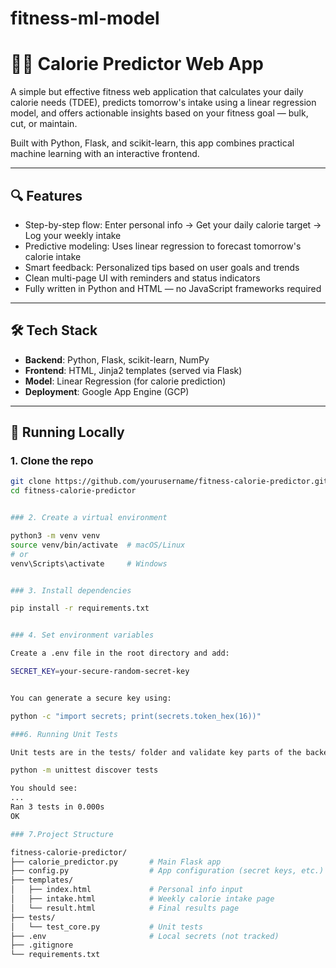 # fitness-ml-model
# 🏋️‍♂️ Calorie Predictor Web App

A simple but effective fitness web application that calculates your daily calorie needs (TDEE), predicts tomorrow's intake using a linear regression model, and offers actionable insights based on your fitness goal — bulk, cut, or maintain.

Built with Python, Flask, and scikit-learn, this app combines practical machine learning with an interactive frontend.

---

## 🔍 Features

- Step-by-step flow: Enter personal info → Get your daily calorie target → Log your weekly intake
- Predictive modeling: Uses linear regression to forecast tomorrow's calorie intake
- Smart feedback: Personalized tips based on user goals and trends
- Clean multi-page UI with reminders and status indicators
- Fully written in Python and HTML — no JavaScript frameworks required

---

## 🛠️ Tech Stack

- **Backend**: Python, Flask, scikit-learn, NumPy
- **Frontend**: HTML, Jinja2 templates (served via Flask)
- **Model**: Linear Regression (for calorie prediction)
- **Deployment**: Google App Engine (GCP)

---

## 🚀 Running Locally

### 1. Clone the repo
```bash
git clone https://github.com/yourusername/fitness-calorie-predictor.git
cd fitness-calorie-predictor


### 2. Create a virtual environment 

python3 -m venv venv
source venv/bin/activate  # macOS/Linux
# or
venv\Scripts\activate     # Windows


### 3. Install dependencies

pip install -r requirements.txt


### 4. Set environment variables

Create a .env file in the root directory and add:

SECRET_KEY=your-secure-random-secret-key


You can generate a secure key using:

python -c "import secrets; print(secrets.token_hex(16))"

###6. Running Unit Tests

Unit tests are in the tests/ folder and validate key parts of the backend logic

python -m unittest discover tests

You should see:
...
Ran 3 tests in 0.000s
OK

### 7.Project Structure

fitness-calorie-predictor/
├── calorie_predictor.py       # Main Flask app
├── config.py                  # App configuration (secret keys, etc.)
├── templates/
│   ├── index.html             # Personal info input
│   ├── intake.html            # Weekly calorie intake page
│   └── result.html            # Final results page
├── tests/
│   └── test_core.py           # Unit tests
├── .env                       # Local secrets (not tracked)
├── .gitignore
└── requirements.txt

